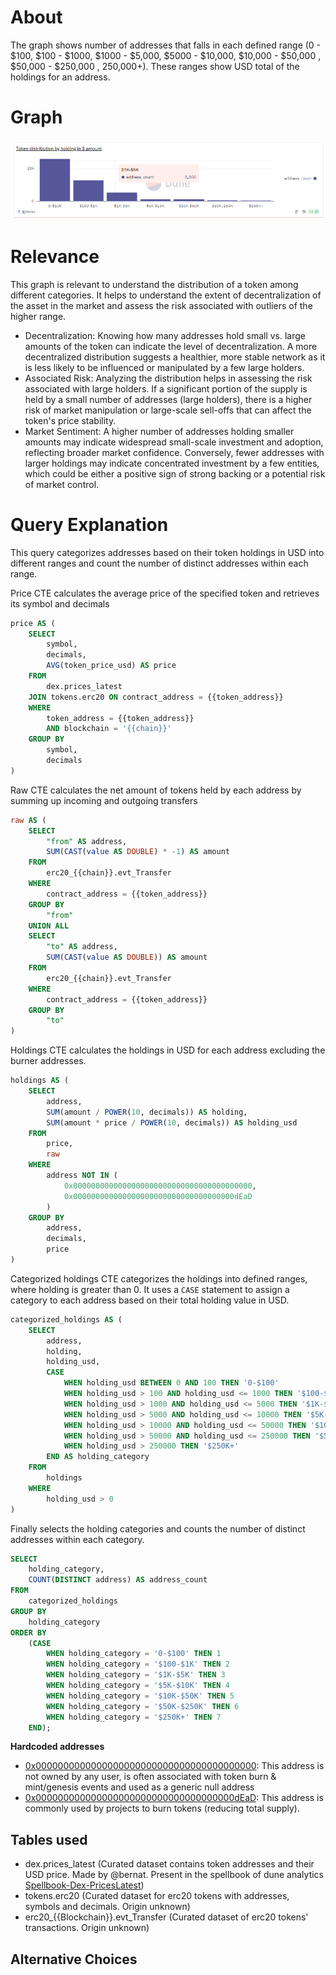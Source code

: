 # About

The graph shows number of addresses that falls in each defined range (0 - $100, $100 - $1000, $1000 - $5,000, $5000 - $10,000, $10,000 - $50,000 , $50,000 - $250,000 , 250,000+). These ranges show USD total of the holdings for an address.

# Graph

![distributionByHoldingAgainstAddresses](distribution-by-holding-against-addresses.png)

# Relevance

This graph is relevant to understand the distribution of a token among different categories. It helps to understand the extent of decentralization of the asset in the market and assess the risk associated with outliers of the higher range.

- Decentralization: Knowing how many addresses hold small vs. large amounts of the token can indicate the level of decentralization. A more decentralized distribution suggests a healthier, more stable network as it is less likely to be influenced or manipulated by a few large holders.
- Associated Risk: Analyzing the distribution helps in assessing the risk associated with large holders. If a significant portion of the supply is held by a small number of addresses (large holders), there is a higher risk of market manipulation or large-scale sell-offs that can affect the token's price stability.
- Market Sentiment: A higher number of addresses holding smaller amounts may indicate widespread small-scale investment and adoption, reflecting broader market confidence. Conversely, fewer addresses with larger holdings may indicate concentrated investment by a few entities, which could be either a positive sign of strong backing or a potential risk of market control.

# Query Explanation

This query categorizes addresses based on their token holdings in USD into different ranges and count the number of distinct addresses within each range.

Price CTE calculates the average price of the specified token and retrieves its symbol and decimals

```sql
price AS (
    SELECT
        symbol,
        decimals,
        AVG(token_price_usd) AS price
    FROM
        dex.prices_latest
    JOIN tokens.erc20 ON contract_address = {{token_address}}
    WHERE
        token_address = {{token_address}}
        AND blockchain = '{{chain}}'
    GROUP BY
        symbol,
        decimals
)
```

Raw CTE calculates the net amount of tokens held by each address by summing up incoming and outgoing transfers

```sql
raw AS (
    SELECT
        "from" AS address,
        SUM(CAST(value AS DOUBLE) * -1) AS amount
    FROM
        erc20_{{chain}}.evt_Transfer
    WHERE
        contract_address = {{token_address}}
    GROUP BY
        "from"
    UNION ALL
    SELECT
        "to" AS address,
        SUM(CAST(value AS DOUBLE)) AS amount
    FROM
        erc20_{{chain}}.evt_Transfer
    WHERE
        contract_address = {{token_address}}
    GROUP BY
        "to"
)
```

Holdings CTE calculates the holdings in USD for each address excluding the burner addresses.

```sql
holdings AS (
    SELECT
        address,
        SUM(amount / POWER(10, decimals)) AS holding,
        SUM(amount * price / POWER(10, decimals)) AS holding_usd
    FROM
        price,
        raw
    WHERE
        address NOT IN (
            0x0000000000000000000000000000000000000000,
            0x000000000000000000000000000000000000dEaD
        )
    GROUP BY
        address,
        decimals,
        price
)
```

Categorized holdings CTE categorizes the holdings into defined ranges, where holding is greater than 0. It uses a `CASE` statement to assign a category to each address based on their total holding value in USD.

```sql
categorized_holdings AS (
    SELECT
        address,
        holding,
        holding_usd,
        CASE
            WHEN holding_usd BETWEEN 0 AND 100 THEN '0-$100'
            WHEN holding_usd > 100 AND holding_usd <= 1000 THEN '$100-$1K'
            WHEN holding_usd > 1000 AND holding_usd <= 5000 THEN '$1K-$5K'
            WHEN holding_usd > 5000 AND holding_usd <= 10000 THEN '$5K-$10K'
            WHEN holding_usd > 10000 AND holding_usd <= 50000 THEN '$10K-$50K'
            WHEN holding_usd > 50000 AND holding_usd <= 250000 THEN '$50K-$250K'
            WHEN holding_usd > 250000 THEN '$250K+'
        END AS holding_category
    FROM
        holdings
    WHERE
        holding_usd > 0
)
```

Finally selects the holding categories and counts the number of distinct addresses within each category.

```sql
SELECT
    holding_category,
    COUNT(DISTINCT address) AS address_count
FROM
    categorized_holdings
GROUP BY
    holding_category
ORDER BY
    (CASE
        WHEN holding_category = '0-$100' THEN 1
        WHEN holding_category = '$100-$1K' THEN 2
        WHEN holding_category = '$1K-$5K' THEN 3
        WHEN holding_category = '$5K-$10K' THEN 4
        WHEN holding_category = '$10K-$50K' THEN 5
        WHEN holding_category = '$50K-$250K' THEN 6
        WHEN holding_category = '$250K+' THEN 7
    END);
```

**Hardcoded addresses**

- [0x0000000000000000000000000000000000000000](https://etherscan.io/address/0x0000000000000000000000000000000000000000): This address is not owned by any user, is often associated with token burn & mint/genesis events and used as a generic null address
- [0x000000000000000000000000000000000000dEaD](https://etherscan.io/address/0x000000000000000000000000000000000000dEaD): This address is commonly used by projects to burn tokens (reducing total supply).

## Tables used

- dex.prices_latest (Curated dataset contains token addresses and their USD price. Made by @bernat. Present in the spellbook of dune analytics [Spellbook-Dex-PricesLatest](https://github.com/duneanalytics/spellbook/blob/main/models/dex/dex_prices_latest.sql))
- tokens.erc20 (Curated dataset for erc20 tokens with addresses, symbols and decimals. Origin unknown)
- erc20\_{{Blockchain}}.evt_Transfer (Curated dataset of erc20 tokens' transactions. Origin unknown)

## Alternative Choices
